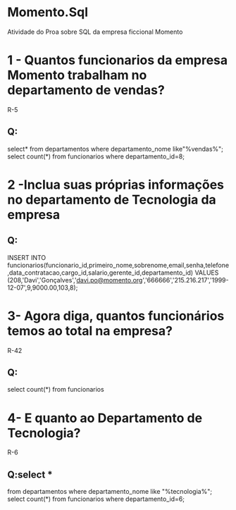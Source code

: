 # Momento.Sql
Atividade do Proa sobre SQL da empresa ficcional Momento

# 1 - Quantos funcionarios da empresa Momento trabalham no departamento de vendas?
R-5
## Q:
select* from departamentos where departamento_nome like"%vendas%";<br>
select count(*) from funcionarios where departamento_id=8;

# 2 -Inclua suas próprias informações no departamento de Tecnologia da empresa
## Q:
INSERT INTO funcionarios(funcionario_id,primeiro_nome,sobrenome,email,senha,telefone,data_contratacao,cargo_id,salario,gerente_id,departamento_id) VALUES (208,'Davi','Gonçalves','davi.po@momento.org','666666','215.216.217','1999-12-07',9,9000.00,103,8);

# 3- Agora diga, quantos funcionários temos ao total na empresa?
R-42
## Q:

select count(*) from  funcionarios

# 4- E quanto ao Departamento de Tecnologia?
R-6
## Q:select * 
from departamentos where departamento_nome like "%tecnologia%";<br>
select count(*) from funcionarios where departamento_id=6;

